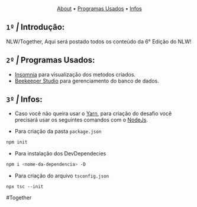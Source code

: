 <p align="center">
  <a href="#1º--introdução">About</a>
  •
  <a href="#2º--links">Programas Usados</a>
•
  <a href="#3º--links">Infos</a>
</p>

## `1º` *|* Introdução:
 NLW/Together, Aqui será postado todos os conteúdo da 6° Edição do NLW!

## `2º` *|* Programas Usados:
- [Insomnia](https://insomnia.rest/download) para visualização dos metodos criados.
- [Beekeeper Studio](https://www.beekeeperstudio.io/) para gerenciamento do banco de dados.

## `3º` *|* Infos: 
- Caso você não queira usar o [Yarn](https://yarnpkg.com/), para criação do desafio você precisará usar os seguintes comandos com o [NodeJs](https://nodejs.org/en/).

- Para criação da pasta `package.json`
```bash 
npm init
```

- Para instalação dos DevDependecies
```bash
npm i <nome-da-dependencia> -D
```

- Para criação do arquivo `tsconfig.json`
```
npx tsc --init
```


#Together